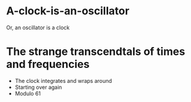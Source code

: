# A-clock-is-an-oscillator
Or, an oscillator is a clock

# The strange transcendtals of times and frequencies
* The clock integrates and wraps around
* Starting over again
* Modulo 61

